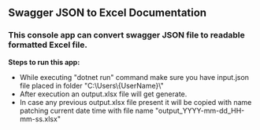 <div>
<h2><strong>Swagger JSON to Excel Documentation</strong></h2>

<h3><strong>This console app can convert swagger JSON file to readable formatted Excel file.</strong></h3>
<strong>Steps to run this app:</strong>
<ul>
	<li> While executing "dotnet run" command make sure you have input.json file placed in folder "C:\Users\{UserName}\"</li>
	<li> After execution an output.xlsx file will get generate.</li>
	<li> In case any previous output.xlsx file present it will be copied with name patching current date time with file name "output_YYYY-mm-dd_HH-mm-ss.xlsx" </li>
</ul>
</div>